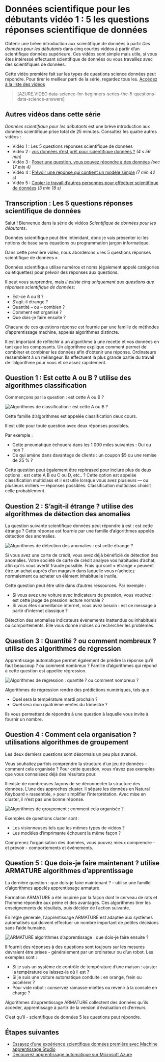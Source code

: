 <properties
   pageTitle="Les questions science 5 données - scientifique de données pour les débutants | Microsoft Azure"
   description="Obtenir une brève introduction aux scientifique de données à partir des données pour les débutants, cinq courtes vidéos qui commencent par la 5 Questions données scientifique réponses."
   keywords="effectuant scientifique de données, les débutants données scientifique, scientifique de données pour les débutants, les types de questions, questions science de données, les appels données scientifique vidéo"
   services="machine-learning"
   documentationCenter="na"
   authors="cjgronlund"
   manager="jhubbard"
   editor="cjgronlund"/>

<tags
   ms.service="machine-learning"
   ms.devlang="na"
   ms.topic="article"
   ms.tgt_pltfrm="na"
   ms.workload="na"
   ms.date="10/20/2016"
   ms.author="cgronlun;garye"/>

# <a name="data-science-for-beginners-video-1-the-5-questions-data-science-answers"></a>Données scientifique pour les débutants vidéo 1 : 5 les questions réponses scientifique de données

Obtenir une brève introduction aux scientifique de données à partir *Des données pour les débutants* dans cinq courtes vidéos à partir d’un scientifique données supérieure. Ces vidéos sont simple mais utile, si vous êtes intéressé effectuant scientifique de données ou vous travaillez avec des scientifiques de données.

Cette vidéo première fait sur les types de questions science données peut répondre. Pour tirer le meilleur parti de la série, regardez tous les. [Accédez à la liste des vidéos](#other-videos-in-this-series)

> [AZURE.VIDEO data-science-for-beginners-series-the-5-questions-data-science-answers]

## <a name="other-videos-in-this-series"></a>Autres vidéos dans cette série

*Données scientifique pour les débutants* est une brève introduction aux données scientifique prise total de 25 minutes. Consultez les quatre autres vidéos :

  * Vidéo 1 : Les 5 questions réponses scientifique de données
  * Vidéo 2 : [vos données n’est prêt pour scientifique données ?](machine-learning-data-science-for-beginners-is-your-data-ready-for-data-science.md) *(4 s 56 min)*
  * Vidéo 3 : [Poser une question, vous pouvez répondre à des données](machine-learning-data-science-for-beginners-ask-a-question-you-can-answer-with-data.md) *(sec 17 min 4)*
  * Vidéo 4 : [Prévoir une réponse qui contient un modèle simple](machine-learning-data-science-for-beginners-predict-an-answer-with-a-simple-model.md) *(7 min 42 s)*
  * Vidéo 5 : [Copier le travail d’autres personnes pour effectuer scientifique de données](machine-learning-data-science-for-beginners-copy-other-peoples-work-to-do-data-science.md) *(3 min 18 s)*

## <a name="transcript-the-5-questions-data-science-answers"></a>Transcription : Les 5 questions réponses scientifique de données

Salut ! Bienvenue dans la série de vidéos *Scientifique de données pour les débutants*.

Données scientifique peut être intimidant, donc je vais présenter ici les notions de base sans équations ou programmation jargon informatique.

Dans cette première vidéo, nous aborderons « les 5 questions réponses scientifique de données ».

Données scientifique utilise numéros et noms (également appelé catégories ou étiquettes) pour prévoir des réponses aux questions.

Il peut vous surprendre, mais *il existe cinq uniquement aux questions que réponses scientifique de données*:

  * Est-ce A ou B ?
  * S’agit-il étrange ?
  * Quantité – ou – combien ?
  * Comment est organisé ?
  * Que dois-je faire ensuite ?

  Chacune de ces questions réponse est fournie par une famille de méthodes d’apprentissage machine, appelés algorithmes distincte.


Il est important de réfléchir à un algorithme à une recette et vos données en tant que les composants. Un algorithme explique comment permet de combiner et combiner les données afin d’obtenir une réponse. Ordinateurs ressemblent à un mélangeur. Ils effectuent la plus grande partie du travail de l’algorithme pour vous et ce assez rapidement.

## <a name="question-1-is-this-a-or-b-uses-classification-algorithms"></a>Question 1 : Est cette A ou B ? utilise des algorithmes classification

Commençons par la question : est cette A ou B ?

![Algorithmes de classification : est cette A ou B ?](./media/machine-learning-data-science-for-beginners-the-5-questions-data-science-answers/machine-learning-data-science-classification-algorithms.png)

Cette famille d’algorithmes est appelée classification deux cours.

Il est utile pour toute question avec deux réponses possibles.

Par exemple :

  * Cette pneumatique échouera dans les 1 000 miles suivantes : Oui ou non ?
  * Ce qui amène dans davantage de clients : un coupon $5 ou une remise de 25 % ?

Cette question peut également être rephrased pour inclure plus de deux options : est cette A B ou C ou D, etc.. ?  Cette option est appelée classification multiclass et il est utile lorsque vous avez plusieurs — ou plusieurs milliers — réponses possibles. Classification multiclass choisit celle probablement.

## <a name="question-2-is-this-weird-uses-anomaly-detection-algorithms"></a>Question 2 : S’agit-il étrange ? utilise des algorithmes de détection des anomalies

La question suivante scientifique données peut répondre à est : est cette étrange ? Cette réponse est fournie par une famille d’algorithmes appelés détection des anomalies.

![Algorithmes de détection des anomalies : est cette étrange ?](./media/machine-learning-data-science-for-beginners-the-5-questions-data-science-answers/machine-learning-data-science-anomaly-detection-algorithms.png)


Si vous avez une carte de crédit, vous avez déjà bénéficié de détection des anomalies. Votre société de carte de crédit analyse vos habitudes d’achat, afin qu’ils vous avertit fraude possible. Frais qui sont « étrange » peuvent être un achat auprès d’un magasin dans laquelle vous n’achetez normalement ou acheter un élément inhabituelle inutile.

Cette question peut être utile dans d’autres ressources. Par exemple :

  * Si vous avez une voiture avec indicateurs de pression, vous voudrez : est cette jauge de pression lecture normale ?
  * Si vous êtes surveillance internet, vous avez besoin : est ce message à partir d’internet classique ?

Détection des anomalies indicateurs événements inattendus ou inhabituels ou comportements. Elle vous donne indices où rechercher les problèmes.



## <a name="question-3-how-much-or-how-many-uses-regression-algorithms"></a>Question 3 : Quantité ? ou comment nombreux ? utilise des algorithmes de régression

Apprentissage automatique permet également de prédire la réponse qu’il faut beaucoup ? ou comment nombreux ? Famille d’algorithmes qui répond à cette question est appelée régression.

![Algorithmes de régression : quantité ? ou comment nombreux ?](./media/machine-learning-data-science-for-beginners-the-5-questions-data-science-answers/machine-learning-data-science-regression-algorithms.png)


Algorithmes de régression rendre des prédictions numériques, tels que :

  * Quel sera la température mardi prochain ?  
  * Quel sera mon quatrième ventes du trimestre ?

Ils vous permettent de répondre à une question à laquelle vous invite à fournir un nombre.

## <a name="question-4-how-is-this-organized-uses-clustering-algorithms"></a>Question 4 : Comment cela organisation ? utilisations algorithmes de groupement

Les deux derniers questions sont désormais un peu plus avancé.

Vous souhaitez parfois comprendre la structure d’un jeu de données - comment cela organisée ? Pour cette question, vous n’avez pas exemples que vous connaissez déjà des résultats pour.

Il existe de nombreuses façons de se déconnecter la structure des données. L’une des approches cluster. Il sépare les données en Natural Keyboard » rassemble, » pour simplifier l’interprétation. Avec mise en cluster, il n’est pas une bonne réponse.

![Algorithmes de groupement : comment cela organisée ?](./media/machine-learning-data-science-for-beginners-the-5-questions-data-science-answers/machine-learning-data-science-clustering-algorithms.png)

Exemples de questions cluster sont :

  * Les visionneuses tels que les mêmes types de vidéos ?
  * Les modèles d’imprimante échouent la même façon ?

Comprenez l’organisation des données, vous pouvez mieux comprendre - et prévoir - comportements et événements.  

## <a name="question-5-what-should-i-do-now-uses-reinforcement-learning-algorithms"></a>Question 5 : Que dois-je faire maintenant ? utilise ARMATURE algorithmes d’apprentissage

La dernière question : que dois-je faire maintenant ? – utilise une famille d’algorithmes appelés apprentissage armature.

Formation ARMATURE a été inspirée par la façon dont le cerveau de rats et l’homme répondre aux peine et des avantages. Ces algorithmes tirer les enseignements de résultats, puis décider de l’action suivante.

En règle générale, l’apprentissage ARMATURE est adaptée aux systèmes automatisés qui doivent effectuer un nombre important de petites décisions sans l’aide humaine.

![ARMATURE algorithmes d’apprentissage : que dois-je faire ensuite ?](./media/machine-learning-data-science-for-beginners-the-5-questions-data-science-answers/machine-learning-data-science-reinforcement-learning-algorithms.png)

Il fournit des réponses à des questions sont toujours sur les mesures devraient être prises - généralement par un ordinateur ou d’un robot. Les exemples sont :

  * Si je suis un système de contrôle de température d’une maison : ajuster la température ou laissez-la où il est ?  
  * Si je suis une voiture automatique conduite : en orange, frein ou accélérer ?  
  * Pour vide robot : conservez ramasse-miettes ou revenir à la console en charge ?

Algorithmes d’apprentissage ARMATURE collectent des données qu’ils accéder, apprentissage à partir de la version d’évaluation et d’erreurs.

C’est qu’il - scientifique de données 5 les questions peut répondre.



## <a name="next-steps"></a>Étapes suivantes

  * [Essayez d’une expérience scientifique données première avec Machine apprentissage Studio](machine-learning-create-experiment.md)
  * [Découvrez apprentissage automatique sur Microsoft Azure](machine-learning-what-is-machine-learning.md)

